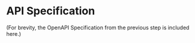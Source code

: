 # **API Specification**

(For brevity, the OpenAPI Specification from the previous step is included here.)
